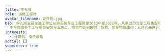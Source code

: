 ```yaml
---
title: 李孔顺
role: 运维工程师
avatar_filename: 证件照.jpg
bio: 李孔顺主要在施工单位从事安装专业工程管理2013年至2022年，从事过的分部工程类型有：电气系统、智能化系统、给排水系统、暖通系统；主要负责工程安装专业前期的图纸深化设计、工程量计算、投标报价及施工阶段技术、商务、工程资料、结算、竣工交付与维修等工程管理工作。
  主导完成多个工程项目安装专业施工，项目均达到按时、保质、保量完成履约；云时代先进计算、成都超算中心、包商银行商务大厦、雄安市民服务中心、桂林两江机场T2航站楼、上海国家会展中心、恒丰银行烟台数据中心、天津爱琴海购物公园、广西南宁吴圩机场T2航站楼、银川国际交流中心等；
interests:
  - 计算机、电子设备
social: []
superuser: true
---
```

